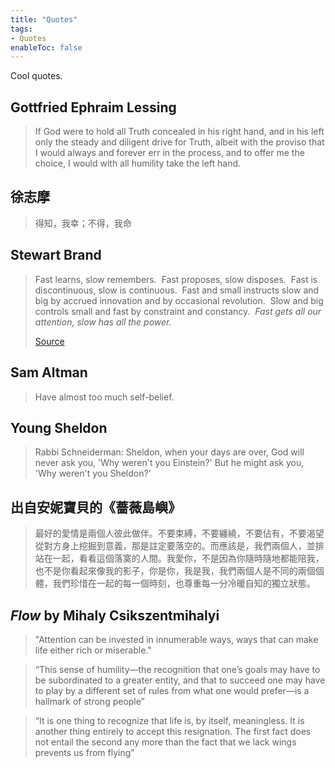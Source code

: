 ```yaml
---
title: "Quotes"
tags:
- Quotes
enableToc: false
---
```

Cool quotes. 
## Gottfried Ephraim Lessing
> If God were to hold all Truth concealed in his right hand, and in his left only the steady and diligent drive for Truth, albeit with the proviso that I would always and forever err in the process, and to offer me the choice, I would with all humility take the left hand.

## 徐志摩 
> 得知，我幸；不得，我命


## Stewart Brand
> Fast learns, slow remembers.  Fast proposes, slow disposes.  Fast is discontinuous, slow is continuous.  Fast and small instructs slow and big by accrued innovation and by occasional revolution.  Slow and big controls small and fast by constraint and constancy.  _Fast gets all our attention, slow has all the power._
>
> [Source](https://jods.mitpress.mit.edu/pub/issue3-brand/release/2)

## Sam Altman
> Have almost too much self-belief.

## Young Sheldon
> Rabbi Schneiderman: Sheldon, when your days are over, God will never ask you, 'Why weren't you Einstein?' But he might ask you, 'Why weren't you Sheldon?'

## 出自安妮寶貝的《薔薇島嶼》
> 最好的愛情是兩個人彼此做伴。不要束縛，不要纏繞，不要佔有，不要渴望從對方身上挖掘到意義，那是註定要落空的。而應該是，我們兩個人，並排站在一起，看看這個落寞的人間。我愛你，不是因為你隨時隨地都能陪我，也不是你看起來像我的影子，你是你，我是我，我們兩個人是不同的兩個個體，我們珍惜在一起的每一個時刻，也尊重每一分冷暖自知的獨立狀態。

## *Flow* by Mihaly Csikszentmihalyi
> "Attention can be invested in innumerable ways, ways that can make life either rich or miserable."

> “This sense of humility—the recognition that one’s goals may have to be subordinated to a greater entity, and that to succeed one may have to play by a different set of rules from what one would prefer—is a hallmark of strong people”

> “It is one thing to recognize that life is, by itself, meaningless. It is another thing entirely to accept this resignation. The first fact does not entail the second any more than the fact that we lack wings prevents us from flying”
